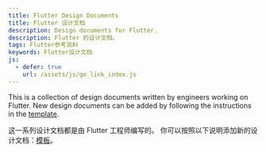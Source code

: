 ```yaml
---
title: Flutter Design Documents
title: Flutter 设计文档
description: Design documents for Flutter.
description: Flutter 的设计文档。
tags: Flutter参考资料
keywords: Flutter设计文档
js:
  - defer: true
    url: /assets/js/go_link_index.js
---
```


This is a collection of design documents written by engineers working on
Flutter. New design documents can be added by following the instructions in the
[template].

这一系列设计文档都是由 Flutter 工程师编写的。
你可以按照以下说明添加新的设计文档：[模板][template]。

[template]: {{site.url}}/go/template

<ul id="go-links">
</ul>
